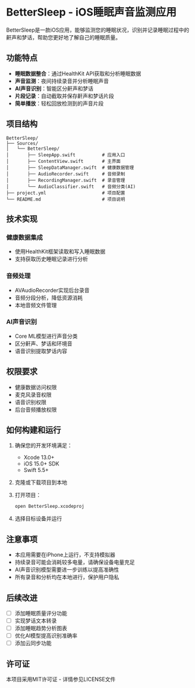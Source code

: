 # BetterSleep - iOS睡眠声音监测应用

BetterSleep是一款iOS应用，能够监测您的睡眠状况，识别并记录睡眠过程中的鼾声和梦话，帮助您更好地了解自己的睡眠质量。

## 功能特点

- **睡眠数据整合**：通过HealthKit API获取和分析睡眠数据
- **声音监测**：夜间持续录音并分析睡眠声音
- **AI声音识别**：智能区分鼾声和梦话
- **片段记录**：自动截取并保存鼾声和梦话片段
- **简单播放**：轻松回放检测到的声音片段

## 项目结构

```
BetterSleep/
├── Sources/
│   └── BetterSleep/
│       ├── SleepApp.swift          # 应用入口
│       ├── ContentView.swift       # 主界面
│       ├── SleepDataManager.swift  # 健康数据管理
│       ├── AudioRecorder.swift     # 音频录制
│       ├── RecordingManager.swift  # 录音管理
│       └── AudioClassifier.swift   # 音频分类(AI)
├── project.yml                     # 项目配置
└── README.md                       # 项目说明
```

## 技术实现

### 健康数据集成
- 使用HealthKit框架读取和写入睡眠数据
- 支持获取历史睡眠记录进行分析

### 音频处理
- AVAudioRecorder实现后台录音
- 音频分段分析，降低资源消耗
- 本地音频文件管理

### AI声音识别
- Core ML模型进行声音分类
- 区分鼾声、梦话和环境音
- 语音识别提取梦话内容

## 权限要求

- 健康数据访问权限
- 麦克风录音权限
- 语音识别权限
- 后台音频播放权限

## 如何构建和运行

1. 确保您的开发环境满足：
   - Xcode 13.0+ 
   - iOS 15.0+ SDK
   - Swift 5.5+

2. 克隆或下载项目到本地

3. 打开项目：
   ```bash
   open BetterSleep.xcodeproj
   ```

4. 选择目标设备并运行

## 注意事项

- 本应用需要在iPhone上运行，不支持模拟器
- 持续录音可能会消耗较多电量，请确保设备电量充足
- AI声音识别模型需要进一步训练以提高准确性
- 所有录音和分析均在本地进行，保护用户隐私

## 后续改进

- [ ] 添加睡眠质量评分功能
- [ ] 实现梦话文本转录
- [ ] 添加睡眠趋势分析图表
- [ ] 优化AI模型提高识别准确率
- [ ] 添加云同步功能

## 许可证

本项目采用MIT许可证 - 详情参见LICENSE文件